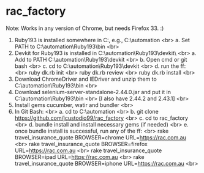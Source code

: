 # rac_factory

Note: Works in any version of Chrome, but needs Firefox 33. :)

1. Ruby193 is installed somewhere in C:\, e.g., C:\automation <br\>
    a. Set PATH to C:\automation\Ruby193\bin <br\>
2. Devkit for Ruby193 is installed in C:\automation\Ruby193\devkit\ <br\>
    a. Add to PATH C:\automation\Ruby193\devkit <br\>
    b. Open cmd or git bash <br\>
    c. cd to C:\automation\Ruby193\devkit <br\>
    d. run the ff: <br\>
        ruby dk.rb init <br\>
        ruby dk.rb review <br\>
        ruby dk.rb install <br\>
3. Download ChromeDriver and IEDriver and unzip them to C:\automation\Ruby193\bin <br\>
4. Download selenium-server-standalone-2.44.0.jar and put it in C:\automation\Ruby193\bin <br\>
[I also have 2.44.2 and 2.43.1] <br\>
5. Install gems cucumber, watir and bundler <br\>
6. In Git Bash: <br\>
    a. cd to C:\automation <br\>
    b. git clone https://github.com/jcustodio99/rac_factory <br\>
    c. cd to rac_factory <br\>
    d. bundle install and install necessary gems (if needed) <br\>
    e. once bundle install is successful, run any of the ff: <br\>
        rake travel_insurance_quote BROWSER=chrome URL=https://rac.com.au <br\>
        rake travel_insurance_quote BROWSER=firefox URL=https://rac.com.au <br\>
        rake travel_insurance_quote BROWSER=ipad URL=https://rac.com.au <br\>
        rake travel_insurance_quote BROWSER=iphone URL=https://rac.com.au <br\>
